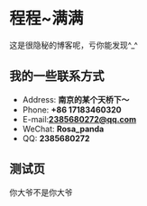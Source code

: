 # 程程~满满

这是很隐秘的博客呢，亏你能发现^_^

<!-- slide -->

## 我的一些联系方式

- Address: **南京的某个天桥下～**
- Phone: **+86 17183460320**
- E-mail:**[2385680272@qq.com](mailto:2385680272@qq.com)**
- WeChat: **Rosa_panda**
- QQ: **2385680272**

<!-- slide -->
## 测试页

你大爷不是你大爷